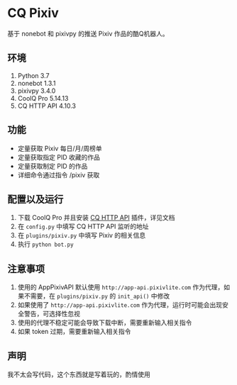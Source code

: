 # CQ Pixiv

基于 nonebot 和 pixivpy 的推送 Pixiv 作品的酷Q机器人。

## 环境

1. Python 3.7
2. nonebot 1.3.1
3. pixivpy 3.4.0
4. CoolQ Pro 5.14.13
5. CQ HTTP API 4.10.3

## 功能

- 定量获取 Pixiv 每日/月/周榜单
- 定量获取指定 PID 收藏的作品
- 定量获取制定 PID 的作品
- 详细命令通过指令 /pixiv 获取

## 配置以及运行

1. 下载 CoolQ Pro 并且安装 [CQ HTTP API](https://cqhttp.cc/docs/4.11/#/) 插件，详见文档
2. 在 `config.py` 中填写 CQ HTTP API 监听的地址
3. 在 `plugins/pixiv.py` 中填写 Pixiv 的相关信息
4. 执行 `python bot.py`

## 注意事项

1. 使用的 AppPixivAPI 默认使用 `http://app-api.pixivlite.com` 作为代理，如果不需要，在 `plugins/pixiv.py` 的 `init_api()` 中修改
2. 如果使用了 `http://app-api.pixivlite.com` 作为代理，运行时可能会出现安全警告，可选择性忽视
3. 使用的代理不稳定可能会导致下载中断，需要重新输入相关指令
4. 如果 token 过期，需要重新输入相关指令

## 声明

我不太会写代码，这个东西就是写着玩的，酌情使用